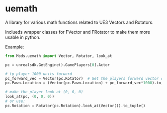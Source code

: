 # uemath
A library for various math functions related to UE3 Vectors and Rotators.

Inclueds wrapper classes for FVector and FRotator to make them more usable in python.

Example:
```python
from Mods.uemath import Vector, Rotator, look_at

pc = unrealsdk.GetEngine().GamePlayers[0].Actor

# tp player 1000 units forward
pc_forward_vec = Vector(pc.Rotator)  # Get the players forward vector directly from its Rotator
pc.Pawn.Location = (Vector(pc.Pawn.Location) + pc_forward_vec*1000).to_tuple()

# make the player look at (0, 0, 0)
look_at(pc, (0, 0, 0))
# or use:
pc.Rotation = Rotator(pc.Rotation).look_at(Vector()).to_tuple()
```

